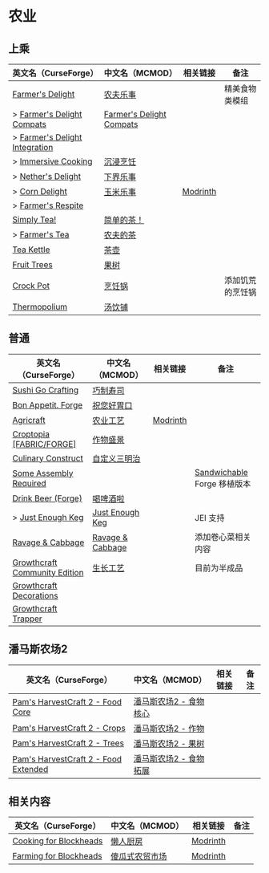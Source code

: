 # 农业

## 上乘

| 英文名（CurseForge）                                                                                       | 中文名（MCMOD）                                                  | 相关链接                                          | 备注             |
| ---------------------------------------------------------------------------------------------------------- | ---------------------------------------------------------------- | ------------------------------------------------- | ---------------- |
| [Farmer's Delight](https://www.curseforge.com/minecraft/mc-mods/farmers-delight)                           | [农夫乐事](https://www.mcmod.cn/class/2820.html)                 |                                                   | 精美食物类模组   |
| > [Farmer's Delight Compats](https://www.curseforge.com/minecraft/mc-mods/farmers-delight-compats)         | [Farmer's Delight Compats](https://www.mcmod.cn/class/3656.html) |                                                   |                  |
| > [Farmer's Delight Integration](https://www.curseforge.com/minecraft/mc-mods/farmers-delight-integration) |                                                                  |                                                   |                  |
| > [Immersive Cooking](https://www.curseforge.com/minecraft/mc-mods/immersive-cooking)                      | [沉浸烹饪](https://www.mcmod.cn/class/4299.html)                 |                                                   |                  |
| > [Nether's Delight](https://www.curseforge.com/minecraft/mc-mods/nethers-delight)                         | [下界乐事](https://www.mcmod.cn/class/4563.html)                 |                                                   |                  |
| > [Corn Delight](https://www.curseforge.com/minecraft/mc-mods/corn-delight)                                | [玉米乐事](https://www.mcmod.cn/class/5646.html)                 | [Modrinth](https://modrinth.com/mod/corn-delight) |                  |
| > [Farmer's Respite](https://www.curseforge.com/minecraft/mc-mods/farmers-respite)                         |                                                                  |                                                   |                  |
| [Simply Tea!](https://www.curseforge.com/minecraft/mc-mods/simply-tea)                                     | [简单的茶！](https://www.mcmod.cn/class/3597.html)               |                                                   |                  |
| > [Farmer's Tea](https://www.curseforge.com/minecraft/mc-mods/farmers-tea)                                 | [农夫的茶](https://www.mcmod.cn/class/3657.html)                 |                                                   |                  |
| [Tea Kettle](https://www.curseforge.com/minecraft/mc-mods/tea-kettle)                                      | [茶壶](https://www.mcmod.cn/class/3631.html)                     |                                                   |                  |
| [Fruit Trees](https://www.curseforge.com/minecraft/mc-mods/fruit-trees)                                    | [果树](https://www.mcmod.cn/class/2416.html)                     |                                                   |                  |
| [Crock Pot](https://www.curseforge.com/minecraft/mc-mods/crock-pot)                                        | [烹饪锅](https://www.mcmod.cn/class/3017.html)                   |                                                   | 添加饥荒的烹饪锅 |
| [Thermopolium](https://www.curseforge.com/minecraft/mc-mods/thermopolium)                                  | [汤饮铺](https://www.mcmod.cn/class/5857.html)                   |                                                   |                  |

## 普通

| 英文名（CurseForge）                                                                                        | 中文名（MCMOD）                                          | 相关链接                                       | 备注                                                                                     |
| ----------------------------------------------------------------------------------------------------------- | -------------------------------------------------------- | ---------------------------------------------- | ---------------------------------------------------------------------------------------- |
| [Sushi Go Crafting](https://www.curseforge.com/minecraft/mc-mods/sushigocrafting)                           | [巧制寿司](https://www.mcmod.cn/class/4014.html)         |                                                |                                                                                          |
| [Bon Appetit. Forge](https://www.curseforge.com/minecraft/mc-mods/bon-appetit-forge)                        | [祝您好胃口](https://www.mcmod.cn/class/3402.html)       |                                                |                                                                                          |
| [Agricraft](https://www.curseforge.com/minecraft/mc-mods/agricraft)                                         | [农业工艺](https://www.mcmod.cn/class/514.html)          | [Modrinth](https://modrinth.com/mod/agricraft) |                                                                                          |
| [Croptopia [FABRIC/FORGE]](https://www.curseforge.com/minecraft/mc-mods/croptopia-fabric)                   | [作物盛景](https://www.mcmod.cn/class/4225.html)         |                                                |                                                                                          |
| [Culinary Construct](https://www.curseforge.com/minecraft/mc-mods/culinary-construct)                       | [自定义三明治](https://www.mcmod.cn/class/1329.html)     |                                                |                                                                                          |
| [Some Assembly Required](https://www.curseforge.com/minecraft/mc-mods/some-assembly-required)               |                                                          |                                                | [Sandwichable](https://www.curseforge.com/minecraft/mc-mods/sandwichable) Forge 移植版本 |
| [Drink Beer (Forge)](https://www.curseforge.com/minecraft/mc-mods/drink-beer-forge)                         | [喝啤酒啦](https://www.mcmod.cn/class/4585.html)         |                                                |                                                                                          |
| > [Just Enough Keg](https://www.curseforge.com/minecraft/mc-mods/just-enough-keg)                           | [Just Enough Keg](https://www.mcmod.cn/class/5028.html)  |                                                | JEI 支持                                                                                 |
| [Ravage & Cabbage](https://www.curseforge.com/minecraft/mc-mods/ravage-and-cabbage)                         | [Ravage & Cabbage](https://www.mcmod.cn/class/4118.html) |                                                | 添加卷心菜相关内容                                                                       |
| [Growthcraft Community Edition](https://www.curseforge.com/minecraft/mc-mods/growthcraft-community-edition) | [生长工艺](https://www.mcmod.cn/class/326.html)          |                                                | 目前为半成品                                                                             |
| [Growthcraft Decorations](https://www.curseforge.com/minecraft/mc-mods/growthcraft-decorations)             |                                                          |                                                |                                                                                          |
| [Growthcraft Trapper](https://www.curseforge.com/minecraft/mc-mods/growthcraft-trapper)                     |                                                          |                                                |                                                                                          |

## 潘马斯农场2

| 英文名（CurseForge）                                                                                                   | 中文名（MCMOD）                                                | 相关链接 | 备注 |
| ---------------------------------------------------------------------------------------------------------------------- | -------------------------------------------------------------- | -------- | ---- |
| [Pam's HarvestCraft 2 - Food Core](https://www.curseforge.com/minecraft/mc-mods/pams-harvestcraft-2-food-core)         | [潘马斯农场2 - 食物核心](https://www.mcmod.cn/class/3249.html) |          |      |
| [Pam's HarvestCraft 2 - Crops](https://www.curseforge.com/minecraft/mc-mods/pams-harvestcraft-2-crops)                 | [潘马斯农场2 - 作物](https://www.mcmod.cn/class/2909.html)     |          |      |
| [Pam's HarvestCraft 2 - Trees](https://www.curseforge.com/minecraft/mc-mods/pams-harvestcraft-2-trees)                 | [潘马斯农场2 - 果树](https://www.mcmod.cn/class/2931.html)     |          |      |
| [Pam's HarvestCraft 2 - Food Extended](https://www.curseforge.com/minecraft/mc-mods/pams-harvestcraft-2-food-extended) | [潘马斯农场2 - 食物拓展](https://www.mcmod.cn/class/2930.html) |          |      |

## 相关内容

| 英文名（CurseForge）                                                                          | 中文名（MCMOD）                                        | 相关链接                                                    | 备注 |
| --------------------------------------------------------------------------------------------- | ------------------------------------------------------ | ----------------------------------------------------------- | ---- |
| [Cooking for Blockheads](https://minecraft.curseforge.com/projects/cooking-for-blockheads)    | [懒人厨房](https://www.mcmod.cn/class/468.html)        | [Modrinth](https://modrinth.com/mod/cooking-for-blockheads) |      |
| [Farming for Blockheads](https://www.curseforge.com/minecraft/mc-mods/farming-for-blockheads) | [傻瓜式农贸市场](https://www.mcmod.cn/class/2057.html) | [Modrinth](https://modrinth.com/mod/farming-for-blockheads) |      |
